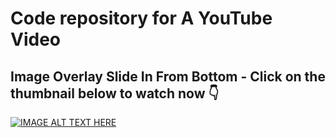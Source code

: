# Code repository for A YouTube Video

## Image Overlay Slide In From Bottom - Click on the thumbnail below to watch now 👇

[![IMAGE ALT TEXT HERE](https://img.youtube.com/vi/s7BvkmkEpsM/0.jpg)](https://www.youtube.com/watch?v=s7BvkmkEpsM)
